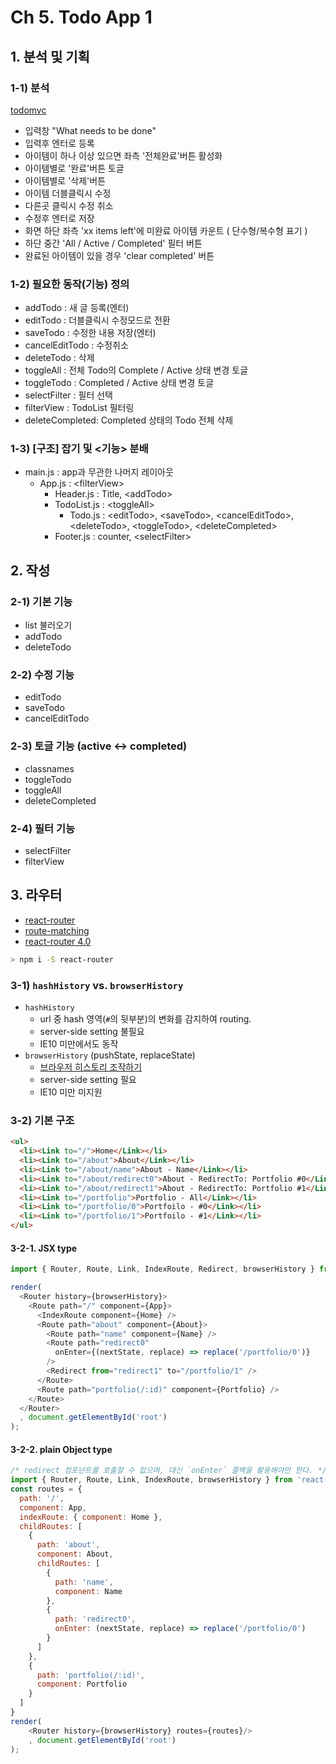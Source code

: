 # Ch 5. Todo App 1

## 1. 분석 및 기획

### 1-1) 분석

[todomvc](http://todomvc.com/examples/react/)

- 입력창 "What needs to be done"
- 입력후 엔터로 등록
- 아이템이 하나 이상 있으면 좌측 '전체완료'버튼 활성화
- 아이템별로 '완료'버튼 토글
- 아이템별로 '삭제'버튼
- 아이템 더블클릭시 수정
- 다른곳 클릭시 수정 취소
- 수정후 엔터로 저장
- 화면 하단 좌측 'xx items left'에 미완료 아이템 카운트 ( 단수형/복수형 표기 )
- 하단 중간 'All / Active / Completed' 필터 버튼
- 완료된 아이템이 있을 경우 'clear completed' 버튼

### 1-2) 필요한 동작(기능) 정의

- addTodo        : 새 글 등록(엔터)
- editTodo       : 더블클릭시 수정모드로 전환
- saveTodo       : 수정한 내용 저장(엔터)
- cancelEditTodo : 수정취소
- deleteTodo     : 삭제
- toggleAll      : 전체 Todo의 Complete / Active 상태 변경 토글
- toggleTodo     : Completed / Active 상태 변경 토글
- selectFilter   : 필터 선택
- filterView     : TodoList 필터링
- deleteCompleted: Completed 상태의 Todo 전체 삭제


### 1-3) [구조] 잡기 및 <기능> 분배

- main.js     : app과 무관한 나머지 레이아웃
  - App.js      : \<filterView>
    - Header.js   : Title, \<addTodo>
    - TodoList.js : \<toggleAll>
      - Todo.js     : \<editTodo>, \<saveTodo>, \<cancelEditTodo>, \<deleteTodo>, \<toggleTodo>, \<deleteCompleted>
    - Footer.js   : counter, \<selectFilter>


## 2. 작성

### 2-1) 기본 기능

- list 불러오기
- addTodo
- deleteTodo

### 2-2) 수정 기능

- editTodo
- saveTodo
- cancelEditTodo

### 2-3) 토글 기능 (active <-> completed)

- classnames
- toggleTodo
- toggleAll
- deleteCompleted

### 2-4) 필터 기능

- selectFilter
- filterView


## 3. 라우터

- [react-router](https://github.com/ReactTraining/react-router/tree/master/docs)
- [route-matching](https://github.com/ReactTraining/react-router/blob/master/docs/guides/RouteMatching.md)
- [react-router 4.0](https://react-router-website-xvufzcovng.now.sh/)

```bash
> npm i -S react-router
```


### 3-1) `hashHistory` vs. `browserHistory`
- `hashHistory`
  - url 중 hash 영역(`#`의 뒷부분)의 변화를 감지하여 routing.
  - server-side setting 불필요
  - IE10 미만에서도 동작
- `browserHistory` (pushState, replaceState)
  - [브라우저 히스토리 조작하기](https://developer.mozilla.org/ko/docs/Web/API/History_API)
  - server-side setting 필요
  - IE10 미만 미지원

### 3-2) 기본 구조

```html
<ul>
  <li><Link to="/">Home</Link></li>
  <li><Link to="/about">About</Link></li>
  <li><Link to="/about/name">About - Name</Link></li>
  <li><Link to="/about/redirect0">About - RedirectTo: Portfolio #0</Link></li>
  <li><Link to="/about/redirect1">About - RedirectTo: Portfolio #1</Link></li>
  <li><Link to="/portfolio">Portfolio - All</Link></li>
  <li><Link to="/portfolio/0">Portfoilo - #0</Link></li>
  <li><Link to="/portfolio/1">Portfoilo - #1</Link></li>
</ul>
```

#### 3-2-1. JSX type
```js
import { Router, Route, Link, IndexRoute, Redirect, browserHistory } from 'react-router';

render(
  <Router history={browserHistory}>
    <Route path="/" component={App}>
      <IndexRoute component={Home} />
      <Route path="about" component={About}>
        <Route path="name" component={Name} />
        <Route path="redirect0"
          onEnter={(nextState, replace) => replace('/portfolio/0')}
        />
        <Redirect from="redirect1" to="/portfolio/1" />
      </Route>
      <Route path="portfolio(/:id)" component={Portfolio} />
    </Route>
  </Router>
  , document.getElementById('root')
);
```

#### 3-2-2. plain Object type
```js
/* redirect 컴포넌트를 호출할 수 없으며, 대신 `onEnter` 콜백을 활용해야만 한다. */
import { Router, Route, Link, IndexRoute, browserHistory } from 'react-router';
const routes = {
  path: '/',
  component: App,
  indexRoute: { component: Home },
  childRoutes: [
    {
      path: 'about',
      component: About,
      childRoutes: [
        {
          path: 'name',
          component: Name
        },
        {
          path: 'redirect0',
          onEnter: (nextState, replace) => replace('/portfolio/0')
        }
      ]
    },
    {
      path: 'portfolio(/:id)',
      component: Portfolio
    }
  ]
}
render(
    <Router history={browserHistory} routes={routes}/>
    , document.getElementById('root')
);
```
